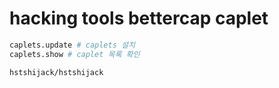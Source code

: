 # hacking tools bettercap caplet

```sh
caplets.update # caplets 설치
caplets.show # caplet 목록 확인

hstshijack/hstshijack
```
